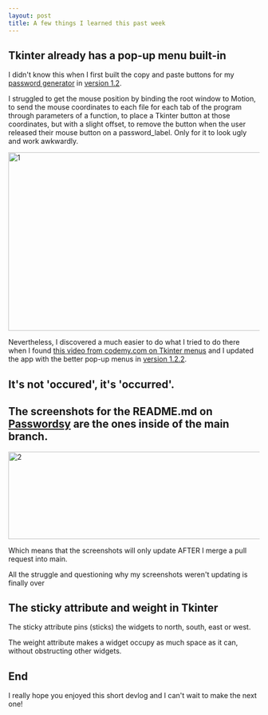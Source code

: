 ```yaml
---
layout: post
title: A few things I learned this past week
---
```


## Tkinter already has a pop-up menu built-in
I didn't know this when I first built the copy and paste buttons for my [password generator](https://github.com/IceTheDev2/Passwordsy)
in [version 1.2](https://github.com/IceTheDev2/Passwordsy/releases/tag/v1.2-alpha).

I struggled to get the mouse position by binding the root window to Motion, 
to send the mouse coordinates to each file for each tab of the program through parameters of a function,
to place a Tkinter button at those coordinates, but with a slight offset,
to remove the button when the user released their mouse button on a password_label.
Only for it to look ugly and work awkwardly.
  
<a data-flickr-embed="true" href="https://www.flickr.com/photos/197764307@N08/52689140821/" title="1"><img src="https://live.staticflickr.com/65535/52689140821_c3a0dc3aa5_c.jpg" width="800" height="357" alt="1"></a>

Nevertheless, I discovered a much easier to do what I tried to do there when I found [this video from codemy.com on Tkinter menus](https://youtu.be/KRuUtNxOb_k)
and I updated the app with the better pop-up menus in [version 1.2.2](https://github.com/IceTheDev2/Passwordsy/releases/tag/v1.2.2-alpha).

## It's not 'occured', it's 'occurred'.
## The screenshots for the README.md on [Passwordsy](https://github.com/IceTheDev2/Passwordsy) are the ones inside of the main branch.
<a data-flickr-embed="true" href="https://www.flickr.com/photos/197764307@N08/52689428944/in/dateposted-public/" title="2"><img src="https://live.staticflickr.com/65535/52689428944_feaa492944_c.jpg" width="800" height="175" alt="2"></a>

Which means that the screenshots will only update AFTER I merge a pull request into main.
  
All the struggle and questioning why my screenshots weren't updating is finally over
  
## The sticky attribute and weight in Tkinter
The sticky attribute pins (sticks) the widgets to north, south, east or west.

The weight attribute makes a widget occupy as much space as it can, without obstructing other widgets.

## End
I really hope you enjoyed this short devlog and I can't wait to make the next one!

